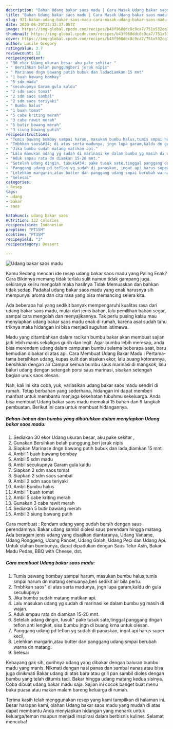 ```yaml
---
description: "Bahan Udang bakar saos madu | Cara Masak Udang bakar saos madu Yang Sempurna"
title: "Bahan Udang bakar saos madu | Cara Masak Udang bakar saos madu Yang Sempurna"
slug: 921-bahan-udang-bakar-saos-madu-cara-masak-udang-bakar-saos-madu-yang-sempurna
date: 2020-06-29T23:32:37.057Z
image: https://img-global.cpcdn.com/recipes/b43f960ddc8c9ca7/751x532cq70/udang-bakar-saos-madu-foto-resep-utama.jpg
thumbnail: https://img-global.cpcdn.com/recipes/b43f960ddc8c9ca7/751x532cq70/udang-bakar-saos-madu-foto-resep-utama.jpg
cover: https://img-global.cpcdn.com/recipes/b43f960ddc8c9ca7/751x532cq70/udang-bakar-saos-madu-foto-resep-utama.jpg
author: Lucile Gregory
ratingvalue: 3.7
reviewcount: 12
recipeingredient:
- "30 ekor Udang ukuran besar aku pake sekitar "
- " Bersihkan belah punggungberi jeruk nipis"
- " Marinase dngn bawang putih bubuk dan ladadiamkan 15 mnt"
- "1 buah bawang bombay"
- "5 sdm madu"
- "secukupnya Garam gula kaldu"
- "2 sdm saos tomat"
- "2 sdm saos sambal"
- "2 sdm saos teriyaki"
- " Bumbu halus"
- "1 buah tomat"
- "5 cabe kriting merah"
- "3 cabe rawit merah"
- "5 butir bawang merah"
- "3 siung bawang putih"
recipeinstructions:
- "Tumis bawang bombay sampai harum, masukan bumbu halus,tumis smpai harum dn matang semuanya,beri sedikit air bila perlu."
- "Tmbhkan saos&#34; di atas serta madunya, jngn lupa garam,kaldu dn gula secukupnya"
- "Jika bumbu sudah matang matikan api."
- "Lalu masukan udang yg sudah di marinasi ke dalam bumbu yg masih di wajan."
- "Aduk smpau rata dn diamkan 15-20 mnt."
- "Setelah udang dingin, tusuk&#34; pake tusuk sate,tinggal panggang dngan teflon anti lengket, sisa bumbu jngn di buang krna untuk olesan."
- "Panggang udang pd teflon yg sudah di panaskan, ingat api harus super kecil,"
- "Lelehkan margarin,atau butter dan panggang udang smpai berubah warna dn matang."
- "Selesai"
categories:
- Resep
tags:
- udang
- bakar
- saos

katakunci: udang bakar saos 
nutrition: 122 calories
recipecuisine: Indonesian
preptime: "PT15M"
cooktime: "PT35M"
recipeyield: "3"
recipecategory: Dessert

---
```



![Udang bakar saos madu](https://img-global.cpcdn.com/recipes/b43f960ddc8c9ca7/751x532cq70/udang-bakar-saos-madu-foto-resep-utama.jpg)

Kamu Sedang mencari ide resep udang bakar saos madu yang Paling Enak? Cara Bikinnya memang tidak terlalu sulit namun tidak gampang juga. sekiranya keliru mengolah maka hasilnya Tidak Memuaskan dan bahkan tidak sedap. Padahal udang bakar saos madu yang enak harusnya sih mempunyai aroma dan cita rasa yang bisa memancing selera kita.

Ada beberapa hal yang sedikit banyak mempengaruhi kualitas rasa dari udang bakar saos madu, mulai dari jenis bahan, lalu pemilihan bahan segar, sampai cara mengolah dan menyajikannya. Tak perlu pusing kalau mau menyiapkan udang bakar saos madu enak di rumah, karena asal sudah tahu triknya maka hidangan ini bisa menjadi suguhan istimewa.

Madu yang ditambahkan dalam racikan bumbu bakar akan membuat sajian jadi lebih manis sekaligus gurih dan legit. Agar bumbu lebih meresap, anda bisa merendam udang dalam campuran bumbu selama beberapa saat, baru kemudian dibakar di atas api. Cara Membuat Udang Bakar Madu : Pertama-tama bersihkan udang, kupas kulit dan sisakan ekor, lalu buang kotorannya, bersihkan dengan air Campur semua bumbu saus marinasi di mangkok, lalu baluri udang dengan setengah porsi saus marinasi, sisakan setengah bagian unuk saos olesan.


Nah, kali ini kita coba, yuk, variasikan udang bakar saos madu sendiri di rumah. Tetap berbahan yang sederhana, hidangan ini dapat memberi manfaat untuk membantu menjaga kesehatan tubuhmu sekeluarga. Anda bisa membuat Udang bakar saos madu memakai 15 bahan dan 9 langkah pembuatan. Berikut ini cara untuk membuat hidangannya.

<!--inarticleads1-->

##### Bahan-bahan dan bumbu yang dibutuhkan dalam menyiapkan Udang bakar saos madu:

1. Sediakan 30 ekor Udang ukuran besar, aku pake sekitar ,
1. Gunakan  Bersihkan belah punggung,beri jeruk nipis
1. Siapkan  Marinase dngn bawang putih bubuk dan lada,diamkan 15 mnt
1. Ambil 1 buah bawang bombay
1. Ambil 5 sdm madu
1. Ambil secukupnya Garam gula kaldu
1. Siapkan 2 sdm saos tomat
1. Siapkan 2 sdm saos sambal
1. Ambil 2 sdm saos teriyaki
1. Ambil  Bumbu halus
1. Ambil 1 buah tomat
1. Ambil 5 cabe kriting merah
1. Gunakan 3 cabe rawit merah
1. Sediakan 5 butir bawang merah
1. Ambil 3 siung bawang putih


Cara membuat : Rendam udang yang sudah bersih dengan saus perendamnya. Bakar udang sambil diolesi saus perendam hingga matang. Ada beragam jenis udang yang disajikan diantaranya, Udang Vaname, Udang Ronggeng, Udang Pancet, Udang Galah, Udang Peci dan Udang Api. Untuk olahan bumbunya, dapat dipadukan dengan Saus Telur Asin, Bakar Madu Pedas, BBQ with Cheese, dst. 

<!--inarticleads2-->

##### Cara membuat Udang bakar saos madu:

1. Tumis bawang bombay sampai harum, masukan bumbu halus,tumis smpai harum dn matang semuanya,beri sedikit air bila perlu.
1. Tmbhkan saos&#34; di atas serta madunya, jngn lupa garam,kaldu dn gula secukupnya
1. Jika bumbu sudah matang matikan api.
1. Lalu masukan udang yg sudah di marinasi ke dalam bumbu yg masih di wajan.
1. Aduk smpau rata dn diamkan 15-20 mnt.
1. Setelah udang dingin, tusuk&#34; pake tusuk sate,tinggal panggang dngan teflon anti lengket, sisa bumbu jngn di buang krna untuk olesan.
1. Panggang udang pd teflon yg sudah di panaskan, ingat api harus super kecil,
1. Lelehkan margarin,atau butter dan panggang udang smpai berubah warna dn matang.
1. Selesai


Kebayang gak sih, gurihnya udang yang dibakar dengan baluran bumbu madu yang manis. Nikmati dengan nasi panas dan sambal nanas atau bisa juga dinikmati Bakar udang di atas bara atau grill pan sambil dioles dengan bumbu yang telah ditumis tadi. Bakar hingga udang matang kedua sisinya. Coba dibuat udang bakar madu saja. Sajian ini cocok banget buat menu buka puasa atau makan malam bareng keluarga di rumah. 

Terima kasih telah menggunakan resep yang kami tampilkan di halaman ini. Besar harapan kami, olahan Udang bakar saos madu yang mudah di atas dapat membantu Anda menyiapkan hidangan yang menarik untuk keluarga/teman maupun menjadi inspirasi dalam berbisnis kuliner. Selamat mencoba!
